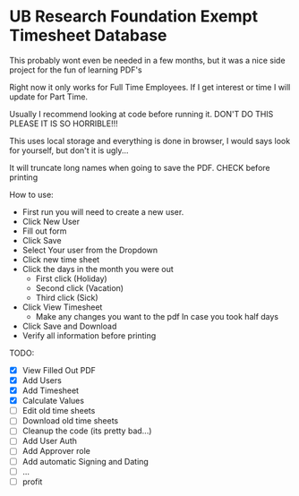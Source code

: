 # UB Research Foundation Exempt Timesheet Database

This probably wont even be needed in a few months, but it was a nice side project for the fun of learning PDF's

Right now it only works for Full Time Employees.  If I get interest or time I will update for Part Time.

Usually I recommend looking at code before running it.
DON'T DO THIS  PLEASE IT IS SO HORRIBLE!!!

This uses local storage and everything is done in browser, I would says look for yourself, but don't it is ugly...

It will truncate long names when going to save the PDF.  CHECK before printing

How to use:

- First run you will need to create a new user.
- Click New User
- Fill out form
- Click Save
- Select Your user from the Dropdown
- Click new time sheet
- Click the days in the month you were out
  - First click (Holiday)
  - Second click (Vacation)
  - Third click (Sick)
- Click View Timesheet
  - Make any changes you want to the pdf In case you took half days
- Click Save and Download
- Verify all information before printing

TODO:

- [x] View Filled Out PDF
- [x] Add Users
- [x] Add Timesheet
- [x] Calculate Values
- [ ] Edit old time sheets
- [ ] Download old time sheets
- [ ] Cleanup the code (its pretty bad...)
- [ ] Add User Auth
- [ ] Add Approver role
- [ ] Add automatic Signing and Dating
- [ ] ...
- [ ] profit
